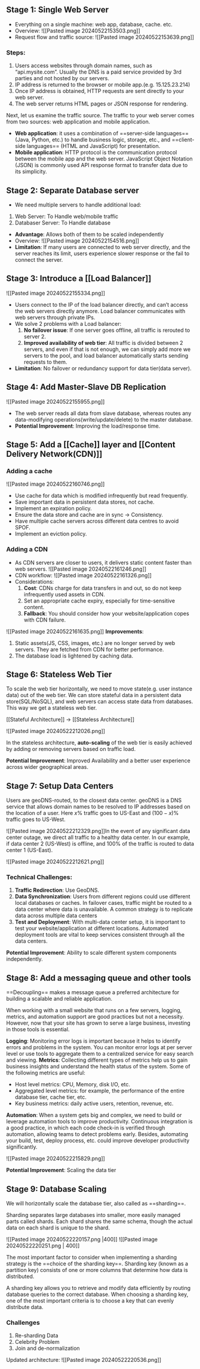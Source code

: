 ## Stage 1: Single Web Server
- Everything on a single machine: web app, database, cache. etc.
- Overview: ![[Pasted image 20240522153503.png]]
- Request flow and traffic source: ![[Pasted image 20240522153639.png]]
### Steps: 
1. Users access websites through domain names, such as “api.mysite.com”. Usually the DNS is a paid service provided by 3rd parties and not hosted by our servers.
2. IP address is returned to the browser or mobile app.(e.g. 15.125.23.214)
3. Once IP address is obtained, HTTP requests are sent directly to your web server.
4. The web server returns HTML pages or JSON response for rendering.

Next, let us examine the traffic source. The traffic to your web server comes from two sources: web application and mobile application.
- **Web application**: it uses a combination of ==server-side languages== (Java, Python, etc.) to handle business logic, storage, etc., and ==client-side languages== (HTML and JavaScript) for presentation.
- **Mobile application**: HTTP protocol is the communication protocol between the mobile app and the web server. JavaScript Object Notation (JSON) is commonly used API response format to transfer data due to its simplicity.

## Stage 2:  Separate Database server
- We need multiple servers to handle additional load:
1. Web Server: To Handle web/mobile traffic
2. Databaser Server: To Handle database
- **Advantage**: Allows both of them to be scaled independently
- Overview: ![[Pasted image 20240522154516.png]]
- **Limitation**: If many users are connected to web server directly, and the server reaches its limit, users experience slower response or the fail to connect the server. 
## Stage 3: Introduce a [[Load Balancer]]
![[Pasted image 20240522155334.png]]
- Users connect to the IP of the load balancer directly, and can’t access the web servers directly anymore. Load balancer communicates with web servers through private IPs.
- We solve 2 problems with a Load balancer:
	1. **No failover issue**: If one server goes offline, all traffic is rerouted to server 2.
	2. **Improved availability of web tier**: All traffic is divided between 2 servers, and even if that is not enough, we can simply add more we servers to the pool, and load balancer automatically starts sending requests to them.
- **Limitation**: No failover or redundancy support for data tier(data server). 

## Stage 4: Add Master-Slave DB Replication
![[Pasted image 20240522155955.png]]
- The web server reads all data from slave database, whereas routes any data-modifying operations(write/update/delete) to the master database.
- **Potential Improvement**: Improving the load/response time.

## Stage 5: Add a [[Cache]] layer and [[Content Delivery Network(CDN)]]

### Adding a cache

![[Pasted image 20240522160746.png]]
- Use cache for data which is modified infrequently but read frequently. 
- Save important data in persistent data stores, not cache.
- Implement an expiration policy.
- Ensure the data store and cache are in sync → Consistency.
- Have multiple cache servers across different data centres to avoid SPOF.
- Implement an eviction policy.

### Adding a CDN
- As CDN servers are closer to users, it delivers static content faster than web servers.
![[Pasted image 20240522161246.png]]
- CDN workflow: ![[Pasted image 20240522161326.png]]
- Considerations:
	1. **Cost**: CDNs charge for data transfers in and out, so do not keep infrequently used assets in CDN.
	2. Set an appropriate cache expiry, especially for time-sensitive content.
	3. **Fallback**: You should consider how your website/application copes with CDN failure.

![[Pasted image 20240522161635.png]]
**Improvements**: 
1. Static assets(JS, CSS, images, etc.) are no longer served by web servers. They are fetched from CDN for better performance.
2. The database load is lightened by caching data.

## Stage 6: Stateless Web Tier
To scale the web tier horizontally, we need to move state(e.g. user instance data) out of the web tier. We can store stateful data in a persistent data store(SQL/NoSQL), and web servers can access state data from databases. This way we get a stateless web tier.

[[Stateful Architecture]] → [[Stateless Architecture]]

![[Pasted image 20240522212026.png]]

In the stateless architecture, **auto-scaling** of the web tier is easily achieved by adding or removing servers based on traffic load. 

**Potential Improvement**: Improved Availability and a better user experience across wider geographical areas.

## Stage 7: Setup Data Centers
Users are geoDNS-routed, to the closest data center. geoDNS is a DNS service that allows domain names to be resolved to IP addresses based on the location of a user. Here $x$% traffic goes to US-East and $(100-x)$% traffic goes to US-West.

![[Pasted image 20240522212329.png]]In the event of any significant data center outage, we direct all traffic to a healthy data center. In our example, if data center 2 (US-West) is offline, and 100% of the traffic is routed to data center 1 (US-East).

![[Pasted image 20240522212621.png]]

### Technical Challenges:
1. **Traffic Redirection**: Use GeoDNS.
2. **Data Synchronization**: Users from different regions could use different local databases or caches. In failover cases, traffic might be routed to a data center where data is unavailable. A common strategy is to replicate data across multiple data centers
3. **Test and Deployment**: With multi-data center setup, it is important to test your website/application at different locations. Automated deployment tools are vital to keep services consistent through all the data centers.

**Potential Improvement**: Ability to scale different system components independently.

## Stage 8: Add a messaging queue and other tools
==Decoupling== makes a message queue a preferred architecture for building a scalable and reliable application. 

When working with a small website that runs on a few servers, logging, metrics, and automation support are good practices but not a necessity. However, now that your site has grown to serve a large business, investing in those tools is essential.

**Logging**: Monitoring error logs is important because it helps to identify errors and problems in the system. You can monitor error logs at per server level or use tools to aggregate them to a centralized service for easy search and viewing.
**Metrics**: Collecting different types of metrics help us to gain business insights and understand the health status of the system. Some of the following metrics are useful:
- Host level metrics: CPU, Memory, disk I/O, etc.
- Aggregated level metrics: for example, the performance of the entire database tier, cache tier, etc.
- Key business metrics: daily active users, retention, revenue, etc.

**Automation**: When a system gets big and complex, we need to build or leverage automation tools to improve productivity. Continuous integration is a good practice, in which each code check-in is verified through automation, allowing teams to detect problems early. Besides, automating your build, test, deploy process, etc. could improve developer productivity significantly.

![[Pasted image 20240522215829.png]]

**Potential Improvement**: Scaling the data tier

## Stage 9: Database Scaling
We will horizontally scale the database tier, also called as ==sharding==. 

Sharding separates large databases into smaller, more easily managed parts called shards. Each shard shares the same schema, though the actual data on each shard is unique to the shard.

![[Pasted image 20240522220157.png |400]]
![[Pasted image 20240522220251.png | 400]]


The most important factor to consider when implementing a sharding strategy is the ==choice of the sharding key==. Sharding key (known as a partition key) consists of one or more columns that determine how data is distributed.

A sharding key allows you to retrieve and modify data efficiently by routing database queries to the correct database. When choosing a sharding key, one of the most important criteria is to choose a key that can evenly distribute data. 

### Challenges
1. Re-sharding Data
2. Celebrity Problem
3. Join and de-normalization

Updated architecture: ![[Pasted image 20240522220536.png]]


